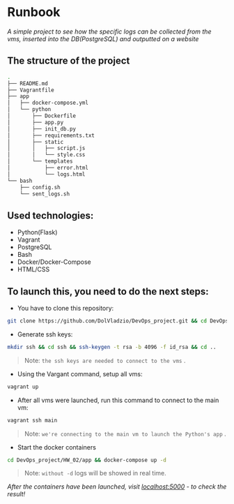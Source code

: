 # Runbook

_A simple project to see how the specific logs can be collected from the vms, inserted into the DB(PostgreSQL) and outputted on a website_

## The structure of the project
```sh
.
├── README.md
├── Vagrantfile
├── app
│   ├── docker-compose.yml
│   └── python
│       ├── Dockerfile
│       ├── app.py
│       ├── init_db.py
│       ├── requirements.txt
│       ├── static
│       │   ├── script.js
│       │   └── style.css
│       └── templates
│           ├── error.html
│           └── logs.html
└── bash
    ├── config.sh
    └── sent_logs.sh
```

## Used technologies:
- Python(Flask)
- Vagrant
- PostgreSQL
- Bash
- Docker/Docker-Compose
- HTML/CSS


## To launch this, you need to do the next steps:

- You have to clone this repository:
```sh
git clone https://github.com/DolVladzio/DevOps_project.git && cd DevOps_project
```

- Generate ssh keys:
```sh
mkdir ssh && cd ssh && ssh-keygen -t rsa -b 4096 -f id_rsa && cd ..
```
> Note: `the ssh keys are needed to connect to the vms` .

- Using the Vargant command, setup all vms:
```sh
vagrant up
```

- After all vms were launched, run this command to connect to the main vm:
```sh
vagrant ssh main
```
> Note: `we're connecting to the main vm to launch the Python's app` .

- Start the docker containers
```sh
cd DevOps_project/HW_02/app && docker-compose up -d
```
> Note: `without -d` logs will be showed in real time.

_After the containers have been launched, visit [localhost:5000] - to check the result!_

[//]: # (These are reference links)
[localhost:5000]: <http://localhost:5000>
